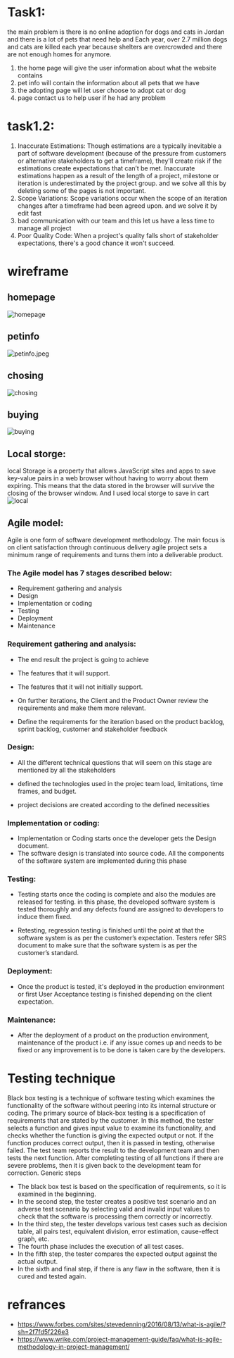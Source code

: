 # Task1:

the main problem is there is no online adoption for dogs and cats in Jordan and there is a lot of pets that need help and Each year, over 2.7 million dogs and cats are killed each year because shelters are overcrowded and there are not enough homes for anymore.

1. the home page will give the user information about what the website contains
2. pet info will contain the information about all pets that we have
3. the adopting page will let user choose to adopt cat or dog
4. page contact us to help user if he had any problem

# task1.2:

1. Inaccurate Estimations: Though estimations are a typically inevitable a part of software development (because of the pressure from customers or alternative stakeholders to get a timeframe), they'll create risk if the estimations create expectations that can’t be met. Inaccurate estimations happen as a result of the length of a project, milestone or iteration is underestimated by the project group. and we solve all this by deleting some of the pages is not important.
2. Scope Variations: Scope variations occur when the scope of an iteration changes after a timeframe had been agreed upon. and we solve it by edit fast
3. bad communication with our team and this let us have a less time to manage all project
4. Poor Quality Code: When a project's quality falls short of stakeholder expectations, there's a good chance it won't succeed.

# wireframe

## homepage

![homepage](homepage.PNG)

## petinfo

![petinfo.jpeg](petinfo.jpeg)

## chosing

![chosing](chosing.PNG)

## buying

![buying](buying.PNG)

## Local storge:

local Storage is a property that allows JavaScript sites and apps to save key-value pairs in a web browser without having to worry about them expiring. This means that the data stored in the browser will survive the closing of the browser window.
And I used local storge to save in cart
![local](local.png)

## Agile model:

Agile is one form of software development methodology.
The main focus is on client satisfaction through continuous delivery
agile project sets a minimum range of requirements and turns them into a deliverable
product.

### The Agile model has 7 stages described below:

- Requirement gathering and analysis
- Design
- Implementation or coding
- Testing
- Deployment
- Maintenance

### Requirement gathering and analysis:

- The end result the project is going to achieve

- The features that it will support.

- The features that it will not initially support.

- On further iterations, the Client and the Product Owner review the requirements and make them more relevant.

- Define the requirements for the iteration based on the product backlog, sprint backlog, customer and stakeholder feedback

### Design:

- All the different technical questions that will seem on this stage are mentioned by all the stakeholders

- defined the technologies used in the projec team load, limitations, time frames, and budget.

- project decisions are created according to the defined necessities

### Implementation or coding:

- Implementation or Coding starts once the developer gets the Design document.
- The software design is translated into source code. All the components of the software system are implemented during this phase

### Testing:

- Testing starts once the coding is complete and also the modules are released for testing. in this phase, the developed software system is tested thoroughly and any defects found are assigned to developers to induce them fixed.

- Retesting, regression testing is finished until the point at that the software system is as per the customer’s expectation. Testers refer SRS document to make sure that the software system is as per the customer’s standard.

### Deployment:

- Once the product is tested, it's deployed in the production environment or first User Acceptance testing is finished depending on the client expectation.

### Maintenance:

- After the deployment of a product on the production environment, maintenance of the product i.e. if any issue comes up and needs to be fixed or any improvement is to be done is taken care by the developers.
# Testing technique 
Black box testing is a technique of software testing which examines the functionality of the software without peering into its internal structure or coding. The primary source of black-box testing is a specification of requirements that are stated by the customer. In this method, the tester selects a function and gives input value to examine its functionality, and checks whether the function is giving the expected output or not. If the function produces correct output, then it is passed in testing, otherwise failed. The test team reports the result to the development team and then tests the next function. After completing testing of all functions if there are severe problems, then it is given back to the development team for correction.
Generic steps

- The black box test is based on the specification of requirements, so it is examined in the beginning.
- In the second step, the tester creates a positive test scenario and an adverse test scenario by selecting valid and invalid input values to check that the software is processing them correctly or incorrectly.
- In the third step, the tester develops various test cases such as decision table, all pairs test, equivalent division, error estimation, cause-effect graph, etc.
- The fourth phase includes the execution of all test cases.
- In the fifth step, the tester compares the expected output against the actual output.
- In the sixth and final step, if there is any flaw in the software, then it is cured and tested again.
# refrances
- https://www.forbes.com/sites/stevedenning/2016/08/13/what-is-agile/?sh=2f7fd5f226e3
- https://www.wrike.com/project-management-guide/faq/what-is-agile-methodology-in-project-management/
